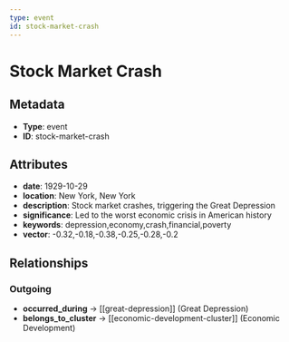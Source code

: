 ```yaml
---
type: event
id: stock-market-crash
---
```


# Stock Market Crash

## Metadata

- **Type**: event
- **ID**: stock-market-crash

## Attributes

- **date**: 1929-10-29
- **location**: New York, New York
- **description**: Stock market crashes, triggering the Great Depression
- **significance**: Led to the worst economic crisis in American history
- **keywords**: depression,economy,crash,financial,poverty
- **vector**: -0.32,-0.18,-0.38,-0.25,-0.28,-0.2

## Relationships

### Outgoing

- **occurred_during** → [[great-depression]] (Great Depression)
- **belongs_to_cluster** → [[economic-development-cluster]] (Economic Development)

